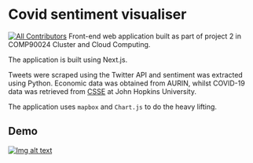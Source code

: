 # Covid sentiment visualiser
[![All Contributors](https://img.shields.io/badge/all_contributors-4-orange.svg)](#contributors)
Front-end web application built as part of project 2 in COMP90024 Cluster and Cloud Computing.

The application is built using Next.js.

Tweets were scraped using the Twitter API and sentiment was extracted using Python. Economic data was obtained from AURIN, whilst COVID-19 data was retrieved from [CSSE](https://github.com/CSSEGISandData/COVID-19 "COVID-19 Data by CSSE at John Hopkins University") at John Hopkins University.

The application uses `mapbox` and `Chart.js` to do the heavy lifting. 

## Demo
[![Img alt text](https://i.vimeocdn.com/video/1147278226_240)](https://vimeo.com/554991899)
